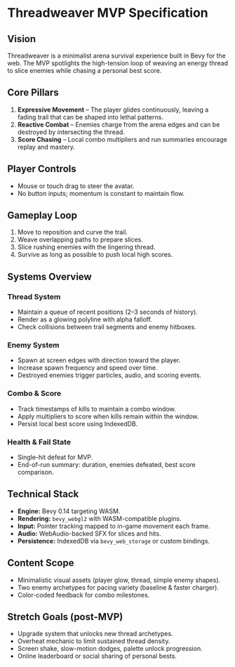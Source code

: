 # Threadweaver MVP Specification

## Vision
Threadweaver is a minimalist arena survival experience built in Bevy for the web. The MVP spotlights the high-tension loop of weaving an energy thread to slice enemies while chasing a personal best score.

## Core Pillars
1. **Expressive Movement** – The player glides continuously, leaving a fading trail that can be shaped into lethal patterns.
2. **Reactive Combat** – Enemies charge from the arena edges and can be destroyed by intersecting the thread.
3. **Score Chasing** – Local combo multipliers and run summaries encourage replay and mastery.

## Player Controls
- Mouse or touch drag to steer the avatar.
- No button inputs; momentum is constant to maintain flow.

## Gameplay Loop
1. Move to reposition and curve the trail.
2. Weave overlapping paths to prepare slices.
3. Slice rushing enemies with the lingering thread.
4. Survive as long as possible to push local high scores.

## Systems Overview
### Thread System
- Maintain a queue of recent positions (2–3 seconds of history).
- Render as a glowing polyline with alpha falloff.
- Check collisions between trail segments and enemy hitboxes.

### Enemy System
- Spawn at screen edges with direction toward the player.
- Increase spawn frequency and speed over time.
- Destroyed enemies trigger particles, audio, and scoring events.

### Combo & Score
- Track timestamps of kills to maintain a combo window.
- Apply multipliers to score when kills remain within the window.
- Persist local best score using IndexedDB.

### Health & Fail State
- Single-hit defeat for MVP.
- End-of-run summary: duration, enemies defeated, best score comparison.

## Technical Stack
- **Engine:** Bevy 0.14 targeting WASM.
- **Rendering:** `bevy_webgl2` with WASM-compatible plugins.
- **Input:** Pointer tracking mapped to in-game movement each frame.
- **Audio:** WebAudio-backed SFX for slices and hits.
- **Persistence:** IndexedDB via `bevy_web_storage` or custom bindings.

## Content Scope
- Minimalistic visual assets (player glow, thread, simple enemy shapes).
- Two enemy archetypes for pacing variety (baseline & faster charger).
- Color-coded feedback for combo milestones.

## Stretch Goals (post-MVP)
- Upgrade system that unlocks new thread archetypes.
- Overheat mechanic to limit sustained thread density.
- Screen shake, slow-motion dodges, palette unlock progression.
- Online leaderboard or social sharing of personal bests.
